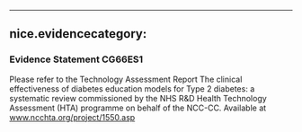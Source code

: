 
---
nice.evidencecategory: 
---

### Evidence Statement CG66ES1
Please refer to the Technology Assessment Report The clinical effectiveness of diabetes
education models for Type 2 diabetes: a systematic review commissioned by the NHS R&D
Health Technology Assessment (HTA) programme on behalf of the NCC-CC. Available at
www.ncchta.org/project/1550.asp

